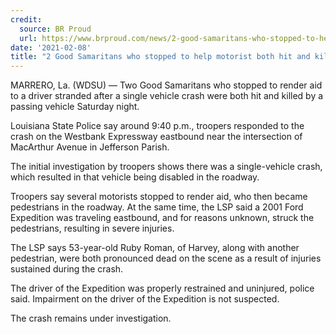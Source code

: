 ```yaml
---
credit:
  source: BR Proud
  url: https://www.brproud.com/news/2-good-samaritans-who-stopped-to-help-motorist-both-hit-and-killed-by-passing-vehicle-in-louisiana/
date: '2021-02-08'
title: "2 Good Samaritans who stopped to help motorist both hit and killed by passing vehicle in Louisiana"
---
```

MARRERO, La. (WDSU) — Two Good Samaritans who stopped to render aid to a driver stranded after a single vehicle crash were both hit and killed by a passing vehicle Saturday night.

Louisiana State Police say around 9:40 p.m., troopers responded to the crash on the Westbank Expressway eastbound near the intersection of MacArthur Avenue in Jefferson Parish.

The initial investigation by troopers shows there was a single-vehicle crash, which resulted in that vehicle being disabled in the roadway.

Troopers say several motorists stopped to render aid, who then became pedestrians in the roadway. At the same time, the LSP said a 2001 Ford Expedition was traveling eastbound, and for reasons unknown, struck the pedestrians, resulting in severe injuries.

The LSP says 53-year-old Ruby Roman, of Harvey, along with another pedestrian, were both pronounced dead on the scene as a result of injuries sustained during the crash.

The driver of the Expedition was properly restrained and uninjured, police said. Impairment on the driver of the Expedition is not suspected.

The crash remains under investigation.
